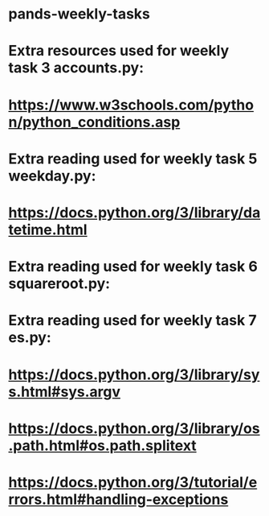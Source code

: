 # pands-weekly-tasks

# Extra resources used for weekly task 3 accounts.py:
# https://www.w3schools.com/python/python_conditions.asp

# Extra reading used for weekly task 5 weekday.py:
# https://docs.python.org/3/library/datetime.html

# Extra reading used for weekly task 6 squareroot.py:


# Extra reading used for weekly task 7 es.py:
# https://docs.python.org/3/library/sys.html#sys.argv
# https://docs.python.org/3/library/os.path.html#os.path.splitext
# https://docs.python.org/3/tutorial/errors.html#handling-exceptions
#